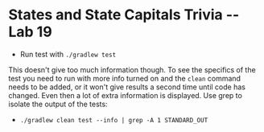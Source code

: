 # States and State Capitals Trivia -- Lab 19

- Run test with `./gradlew test`

This doesn't give too much information though. To see the specifics of the test you need to run with more info turned on and the `clean` command needs to be added, or it won't give results a second time until code has changed. Even then a lot of extra information is displayed. Use grep to isolate the output of the tests:

- `./gradlew clean test --info | grep -A 1 STANDARD_OUT `